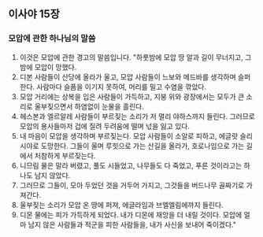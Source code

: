 ## 이사야 15장

### 모압에 관한 하나님의 말씀
1. 이것은 모압에 관한 경고의 말씀입니다. "하룻밤에 모압 땅 알과 길이 무너지고, 그 밤에 모압이 망했다.
2. 디본 사람들이 산당에 올라가 울고, 모압 사람들이 느보와 메드바를 생각하며 슬퍼한다. 사람마다 슬픔을 이기지 못하여, 머리를 밀고 수염을 깎았다.
3. 모압 거리에는 상복을 입은 사람들이 가득하고, 지붕 위와 광장에서는 모두가 큰 소리로 울부짖으면서 하염없이 눈물을 흘린다.
4. 헤스본과 엘르알레 사람들이 부르짖는 소리가 저 멀리 야하스까지 들린다. 그러므로 모압의 용사들마저 겁에 질려 두려움에 떨며 넋을 잃고 있다.
5. 내 마음이 모압을 생각하며 부르짖는다. 모압 사람들이 소알로 피하고, 에글랏 슬리시야로 도망한다. 그들이 울며 루힛으로 가는 산길을 올라가, 호로나임으로 가는 길에서 처참하게 부르짖는다.
6. 니므림 물은 말라 버렸고, 풀도 시들었고, 나무들도 다 죽었고, 푸른 것이라고는 하나도 남지 않았다.
7. 그러므로 그들이, 모아 두었던 것을 거두어 가지고, 그것들을 버드나무 골짜기로 가져간다.
8. 울부짖는 소리가 모압 온 땅에 퍼져, 에글라임과 브엘엘림에까지 들린다.
9. 디몬 물에는 피가 가득하게 되었다. 내가 디몬에 재앙을 더 내릴 것이다. 모압에 얼마 남지 않은 사람들과 적군을 피한 사람들을, 내가 사신을 보내어 죽이겠다."
